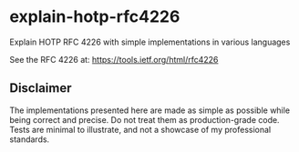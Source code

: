 # explain-hotp-rfc4226
Explain HOTP RFC 4226 with simple implementations in various languages

See the RFC 4226 at: https://tools.ietf.org/html/rfc4226

## Disclaimer
The implementations presented here are made as simple as possible while being correct and precise. Do not treat them as production-grade code. Tests are minimal to illustrate, and not a showcase of my professional standards.
